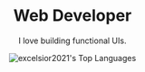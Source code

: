 <div align="center">

  <h1>Web Developer</h1>
  
  
  I love building functional UIs.


![excelsior2021's Top Languages](https://github-readme-stats.vercel.app/api/top-langs/?username=excelsior2021&theme=react&show_icons=true&hide_border=true&layout=compact)
  
</div>


<!-- About the Project -->



<!---
Excelsior2021/Excelsior2021 is a ✨ special ✨ repository because its `README.md` (this file) appears on your GitHub profile.
You can click the Preview link to take a look at your changes.
--->
